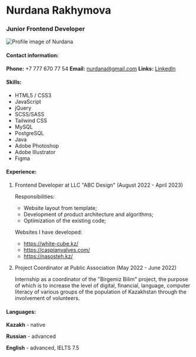 # Nurdana Rakhymova
### Junior Frontend Developer
![Profile image of Nurdana](https://sun6-22.userapi.com/s/v1/ig2/WGTDkZUpN-iOSA48LDALEGHBQwMacInWi445QWT8peEWvdheXCAzFKB-oy5ZXuEIoNePEekgraoxjGsO08rB5gEo.jpg?size=200x200&quality=96&crop=0,442,1620,1620&ava=1)
#### Contact information:

**Phone:** +7 777 670 77 54
**Email:** nurdana@gmail.com
**Links:** [LinkedIn](https://www.linkedin.com/in/nurdana-rakhymova-84a441213/)

#### Skills:
- HTML5 / CSS3
- JavaScript
- jQuery
- SCSS/SASS
- Tailwind CSS 
- MySQL 
- PostgreSQL
- Java
- Adobe Photoshop
- Adobe Illustrator
- Figma

#### Experience:

1. Frontend Developer at LLC "ABC Design"
   (August 2022 - April 2023)

   Responsibilities:
   - Website layout from template;
   - Development of product architecture and algorithms;
   - Optimization of the existing code;
   
   Websites I have developed:
   - https://white-cube.kz/
   - https://caspianvalves.com/
   - https://nasosteh.kz/
   
3. Project Coordinator at Public Association
   (May 2022 - June 2022)

   Internship as a coordinator of the "Birgemiz Bilim" project, the purpose of which
   is to increase the level of digital, financial, language, computer literacy of various
   groups of the population of Kazakhstan through the involvement of volunteers.

#### Languages:

**Kazakh** - native

**Russian** - advanced

**English** - advanced, IELTS 7.5
